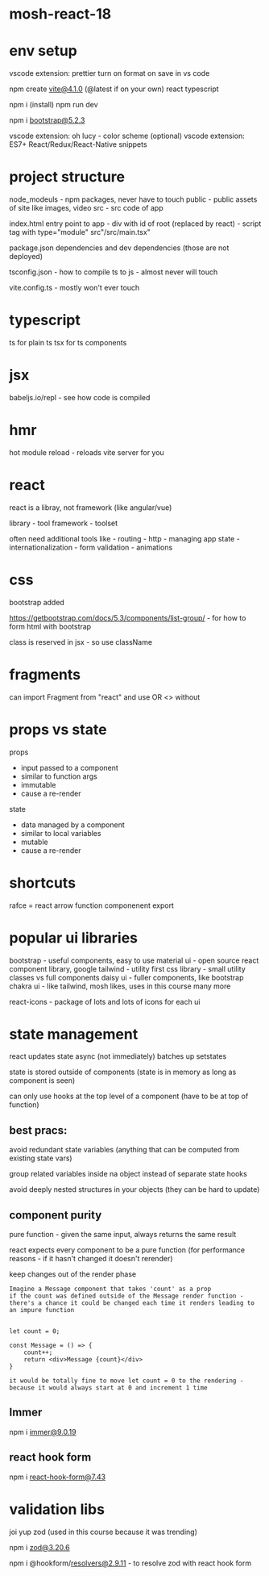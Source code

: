 # mosh-react-18

# env setup

vscode extension: prettier
turn on format on save in vs code

npm create vite@4.1.0 (@latest if on your own)
react
typescript

npm i (install)
npm run dev

npm i bootstrap@5.2.3

vscode extension: oh lucy - color scheme (optional)
vscode extension: ES7+ React/Redux/React-Native snippets

# project structure

node_modeuls - npm packages, never have to touch
public - public assets of site like images, video
src - src code of app

index.html entry point to app - div with id of root (replaced by react) - script tag with type="module" src"/src/main.tsx"

package.json
dependencies and dev dependencies (those are not deployed)

tsconfig.json - how to compile ts to js - almost never will touch

vite.config.ts - mostly won't ever touch

# typescript

ts for plain ts
tsx for ts components

# jsx

babeljs.io/repl - see how code is compiled

# hmr

hot module reload - reloads vite server for you

# react

react is a libray, not framework (like angular/vue)

library - tool
framework - toolset

often need additional tools like - routing - http - managing app state - internationalization - form validation - animations

# css

bootstrap added

https://getbootstrap.com/docs/5.3/components/list-group/ - for how to form html with bootstrap

class is reserved in jsx - so use className

# fragments

can import Fragment from "react" and use <Fragment> OR <> without

# props vs state

props

- input passed to a component
- similar to function args
- immutable
- cause a re-render

state

- data managed by a component
- similar to local variables
- mutable
- cause a re-render

# shortcuts

rafce = react arrow function componenent export

# popular ui libraries

bootstrap - useful components, easy to use
material ui - open source react component library, google
tailwind - utility first css library - small utility classes vs full components
daisy ui - fuller components, like bootstrap
chakra ui - like tailwind, mosh likes, uses in this course
many more

react-icons - package of lots and lots of icons for each ui

# state management

react updates state async (not immediately)
batches up setstates

state is stored outside of components
(state is in memory as long as component is seen)

can only use hooks at the top level of a component
(have to be at top of function)

## best pracs:

avoid redundant state variables (anything that can be computed from existing state vars)

group related variables inside na object instead of separate state hooks

avoid deeply nested structures in your objects
(they can be hard to update)

## component purity

pure function - given the same input, always returns the same result

react expects every component to be a pure function (for performance reasons - if it hasn't changed it doesn't rerender)

keep changes out of the render phase

    Imagine a Message component that takes 'count' as a prop
    if the count was defined outside of the Message render function - there's a chance it could be changed each time it renders leading to an impure function


    let count = 0;

    const Message = () => {
        count++;
        return <div>Message {count}</div>
    }

    it would be totally fine to move let count = 0 to the rendering - because it would always start at 0 and increment 1 time

## Immer

npm i immer@9.0.19

## react hook form

npm i react-hook-form@7.43

# validation libs

joi
yup
zod (used in this course because it was trending)

npm i zod@3.20.6

npm i @hookform/resolvers@2.9.11 - to resolve zod with react hook form

